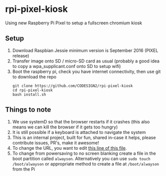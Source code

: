 # rpi-pixel-kiosk
Using new Raspberry Pi Pixel to setup a fullscreen chromium kiosk

## Setup

1. Download Raspbian Jessie minimum version is September 2016 (PIXEL release)
2. Transfer image onto SD / micro-SD card as usual (probably a good idea to copy a wpa_supplicant.conf onto SD to setup wifi)
3. Boot the raspberry pi, check you have internet connectivity, then use git to download the repo
   ```shell
   git clone https://github.com/CODESIGN2/rpi-pixel-kiosk
   cd rpi-pixel-kiosk
   bash install.sh

## Things to note

1. We use systemD so that the browser restarts if it crashes (this also means we can kill the browser if it gets too hungry)
2. It is still possible if a keyboard is attached to navigate the system
3. This is an internal project, built for fun, shared in-case it helps, please contribute issues, PR's, make it awesome!
4. To change the URL, you want to edit [this line of this file](https://github.com/CODESIGN2/rpi-pixel-kiosk/blob/master/home/pi/.config/systemd/user/kiosk.service#L6).
5. To change from powersaving to no screen blanking create a file in the boot partition called `alwayson`. Alternatively you can use `sudo touch /boot/alwayson` or appropriate method to create a file at `/boot/alwayson` from the Pi
